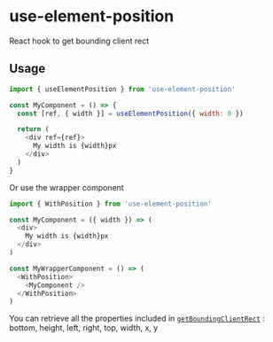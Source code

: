# use-element-position

React hook to get bounding client rect

## Usage

```js
import { useElementPosition } from 'use-element-position'

const MyComponent = () => {
  const [ref, { width }] = useElementPosition({ width: 0 })

  return (
    <div ref={ref}>
      My width is {width}px
    </div>
  )
}
```

Or use the wrapper component

```js
import { WithPosition } from 'use-element-position'

const MyComponent = ({ width }) => (
  <div>
    My width is {width}px
  </div>
)

const MyWrapperComponent = () => (
  <WithPosition>
    <MyComponent />
  </WithPosition>
)
```

You can retrieve all the properties included in [`getBoundingClientRect`](https://developer.mozilla.org/en-US/docs/Web/API/Element/getBoundingClientRect) :
bottom, height, left, right, top, width, x, y


